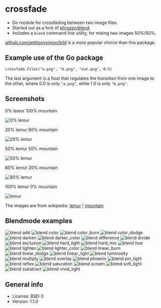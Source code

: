 # crossfade

* Go module for crossfading between two image files.
* Started out as a fork of [phrozen/blend](https://github.com/phrozen/blend).
* Includes a `blend` command line utility, for mixing two images 50%/50%.

[github.com/anthonysimon/bild](https://github.com/anthonynsimon/bild) is a more popular choice than this package.

## Example use of the Go package

    crossfade.Files("a.png", "b.png", "out.png", 0.5)

The last argument is a float that regulates the transition from one image to the other, where 0.0 is only `"a.png"`, while 1.0 is only `"b.png"`.

## Screenshots

0% lemur 100% mountain

![0% lemur](img/lagginhorn.jpg)

20% lemur 80% mountain

![20% lemur](img/out80.png)

50% lemur 50% mountain

![50% lemur](img/out50.png)

80% lemur 20% mountain

![80% lemur](img/out20.png)

100% lemur 0% mountain

![lemur](img/lemur.jpg)

The images are from wikipedia: <a href="https://en.wikipedia.org/wiki/File:Eulemur_mongoz_(male_-_face).jpg">lemur</a> | [mountain](https://nn.wikipedia.org/wiki/Fil:Lagginhorn_west_face.jpg)

## Blendmode examples

![blend add](img/blend_add.jpg)
![blend color](img/blend_color.jpg)
![blend color_burn](img/blend_color_burn.jpg)
![blend color_dodge](img/blend_color_dodge.jpg)
![blend darken](img/blend_darken.jpg)
![blend darker_color](img/blend_darker_color.jpg)
![blend difference](img/blend_difference.jpg)
![blend divide](img/blend_divide.jpg)
![blend exclusion](img/blend_exclusion.jpg)
![blend hard_light](img/blend_hard_light.jpg)
![blend hard_mix](img/blend_hard_mix.jpg)
![blend hue](img/blend_hue.jpg)
![blend lighten](img/blend_lighten.jpg)
![blend lighter_color](img/blend_lighter_color.jpg)
![blend linear_burn](img/blend_linear_burn.jpg)
![blend linear_dodge](img/blend_linear_dodge.jpg)
![blend linear_light](img/blend_linear_light.jpg)
![blend luminosity](img/blend_luminosity.jpg)
![blend multiply](img/blend_multiply.jpg)
![blend overlay](img/blend_overlay.jpg)
![blend phoenix](img/blend_phoenix.jpg)
![blend pin_light](img/blend_pin_light.jpg)
![blend reflex](img/blend_reflex.jpg)
![blend saturation](img/blend_saturation.jpg)
![blend screen](img/blend_screen.jpg)
![blend soft_light](img/blend_soft_light.jpg)
![blend substract](img/blend_substract.jpg)
![blend vivid_light](img/blend_vivid_light.jpg)

## General info

* License: BSD-3
* Version: 1.1.0
